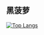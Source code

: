 ## 黑菠萝

[![Top Langs](https://github-readme-stats.vercel.app/api/top-langs/?heiboluo=anuraghazra)](https://github.com/anuraghazra/github-readme-stats)
